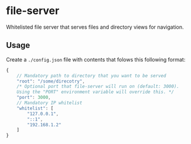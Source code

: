 # file-server
Whitelisted file server that serves files and directory views for navigation.

## Usage

Create a `./config.json` file with contents that folows this following format:

```javascript
{
	// Mandatory path to directory that you want to be served
	"root": "/some/direcotry",
	/* Optional port that file-server will run on (default: 3000).
	Using the "PORT" environment variable will override this. */
	"port": 3000,
	// Mandatory IP whitelist
	"whitelist": [
		"127.0.0.1",
		"::1",
		"192.168.1.2"
	]
}
```
